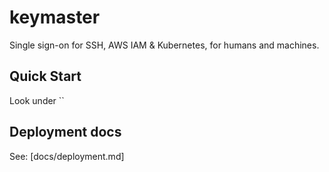# keymaster

Single sign-on for SSH, AWS IAM &amp; Kubernetes, for humans and machines.

## Quick Start

Look under ``

## Deployment docs

See: [docs/deployment.md]